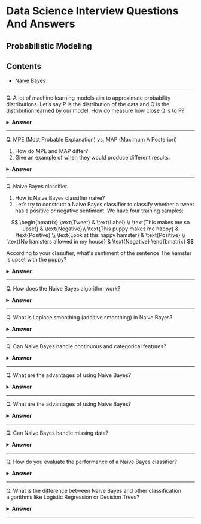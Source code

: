 # Data Science Interview Questions And Answers


## Probabilistic Modeling

Contents
---

- [Naive Bayes](#)

---

Q. A lot of machine learning models aim to approximate probability distributions. Let’s say P is the distribution of the data and Q is the distribution learned by our model. How do measure how close Q is to P?

<details><summary><b>Answer</b></summary>
    
</details>

---


Q. MPE (Most Probable Explanation) vs. MAP (Maximum A Posteriori)
1. How do MPE and MAP differ?
1. Give an example of when they would produce different results.

<details><summary><b>Answer</b></summary>
    
</details>

---



Q. Naive Bayes classifier.
1. How is Naive Bayes classifier naive?
1. Let’s try to construct a Naive Bayes classifier to classify whether a tweet has a positive or negative sentiment. We have four training samples:

$$
\begin{bmatrix} 
    \text{Tweet} &  \text{Label} \\
    \text{This makes me so upset} & \text{Negative}\\
    \text{This puppy makes me happy} & \text{Positive} \\
    \text{Look at this happy hamster} & \text{Positive} \\
    \text{No hamsters allowed in my house} & \text{Negative}
\end{bmatrix}
$$

According to your classifier, what's sentiment of the sentence The hamster is upset with the puppy?

<details><summary><b>Answer</b></summary>



</details>

---

Q. How does the Naive Bayes algorithm work?

<details><summary><b>Answer</b></summary>



</details>

---


Q. What is Laplace smoothing (additive smoothing) in Naive Bayes?

<details><summary><b>Answer</b></summary>



</details>

---


Q. Can Naive Bayes handle continuous and categorical features?

<details><summary><b>Answer</b></summary>



</details>

---


Q. What are the advantages of using Naive Bayes?

<details><summary><b>Answer</b></summary>



</details>

---


Q. What are the advantages of using Naive Bayes?

<details><summary><b>Answer</b></summary>



</details>

---


Q. Can Naive Bayes handle missing data?

<details><summary><b>Answer</b></summary>



</details>

---


Q. How do you evaluate the performance of a Naive Bayes classifier?

<details><summary><b>Answer</b></summary>



</details>

---

Q. What is the difference between Naive Bayes and other classification algorithms like Logistic Regression or Decision Trees?


<details><summary><b>Answer</b></summary>



</details>

---
